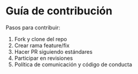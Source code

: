 # Guía de contribución

Pasos para contribuir:
1. Fork y clone del repo
2. Crear rama feature/fix
3. Hacer PR siguiendo estándares
4. Participar en revisiones
5. Política de comunicación y código de conducta

